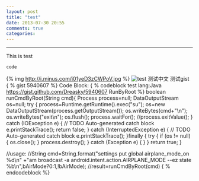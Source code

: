 ```yaml
---
layout: post
title: "test"
date: 2013-07-30 20:55
comments: true
categories: 
---
```

-------------------------------------
This is test
```
code
```
{% img http://i.minus.com/i01yeD3zCWPoV.jpg %}
![test](http://i.minus.com/i01yeD3zCWPoV.jpg)
测试中文
测试gist
{ % gist 5940607 %}
Code Block:
{ % codeblock test lang:Java https://gist.github.com/Dreasky/5940607  RunByRoot %}
  boolean runCmdByRoot(String cmd){
    Process process=null;
        DataOutputStream os=null;
        try {
            process=Runtime.getRuntime().exec("su");
            os=new DataOutputStream(process.getOutputStream());
            os.writeBytes(cmd+"\n");
            os.writeBytes("exit\n");
            os.flush();
            process.waitFor();
            //process.exitValue();
        } catch (IOException e) {
            // TODO Auto-generated catch block
            e.printStackTrace();
            return false;
        } catch (InterruptedException e) {
            // TODO Auto-generated catch block
            e.printStackTrace();
        }finally {
            try {
                if (os != null) {
                    os.close();
                }
                process.destroy();
            } catch (Exception e) {
            }
        }
         return true;
    }
 
//usage:
//String cmd=String.format("settings put global airplane_mode_on %d\n" +"am broadcast -a android.intent.action.AIRPLANE_MODE --ez state %b\n",bAirMode?0:1,!bAirMode);
//result=runCmdByRoot(cmd)
{ % endcodeblock %}